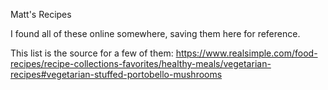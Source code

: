 Matt's Recipes

I found all of these online somewhere, saving them here for reference.

This list is the source for a few of them: https://www.realsimple.com/food-recipes/recipe-collections-favorites/healthy-meals/vegetarian-recipes#vegetarian-stuffed-portobello-mushrooms


